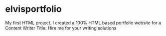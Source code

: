 # elvisportfolio
My first HTML project.
I created a 100% HTML based portfolio website for a Content Writer
Title: Hire me for your writing solutions
